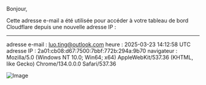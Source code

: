 Bonjour,

Cette adresse e-mail a été utilisée pour accéder à votre tableau de bord Cloudflare depuis une nouvelle adresse IP :

------------------------------------------
adresse e-mail : luo.ting@outlook.com
heure : 2025-03-23 14:12:58 UTC
adresse IP : 2a01:cb08:d67:7500:7bbf:772b:294a:9b70
navigateur : Mozilla/5.0 (Windows NT 10.0; Win64; x64) AppleWebKit/537.36 (KHTML, like Gecko) Chrome/134.0.0.0 Safari/537.36

![Image](https://github.com/user-attachments/assets/94ce82c2-7f9a-43eb-aea8-311158acef57)